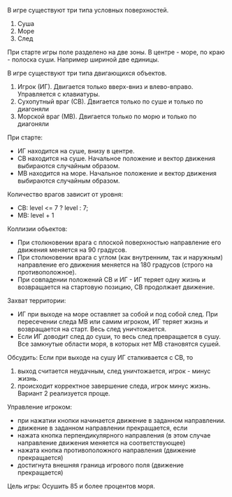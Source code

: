 В игре существуют три типа условных поверхностей.
  1. Суша
  1. Море
  1. След

При старте игры поле разделено на две зоны.
В центре - море, по краю - полоска суши. Например шириной две единицы.

В игре существуют три типа двигающихся объектов.
  1. Игрок (ИГ). Двигается только вверх-вниз и влево-вправо. Управляется с клавиатуры.
  1. Сухопутный враг (СВ). Двигается только по суше и только по диагоняли
  1. Морской враг (МВ). Двигается только по морю и только по диагоняли

При старте:
  * ИГ находится на суше, внизу в центре.
  * СВ находится на суше. Начальное положение и вектор движения выбираются случайным образом.
  * МВ находится на море. Начальное положение и вектор движения выбираются случайным образом.

Количество врагов зависит от уровня:
  * СВ: level <= 7 ? level : 7;
  * МВ: level + 1

Коллизии объектов:
  * При столкновении врага с плоской поверхностью направление его движения меняется на 90 градусов.
  * При столкновении врага с углом (как внутренним, так и наружным) направление его движения меняется на 180 градусов (строго на противоположное).
  * При совпадении положений СВ и ИГ - ИГ теряет одну жизнь и возвращается на стартовую позицию, СВ продолжает движение.

Захват территории:
  * ИГ при выходе на море оставляет за собой и под собой след. При пересечении следа МВ или самим игроком, ИГ теряет жизнь и возвращается на старт. Весь след уничтожается.
  * Если ИГ доводит след до суши, то весь след превращается в сушу. Все замкнутые области моря, в которых нет МВ становятся сушей.


Обсудить: Если при выходе на сушу ИГ сталкивается с СВ, то
  1. выход считается неудачным, след уничтожается, игрок - минус жизнь.
  1. происходит корректное завершение следа, игрок минус жизнь.
Вариант 2 реализуется проще.

Управление игроком:
  * при нажатии кнопки начинается движение в заданном направлении.
  * движение в заданном направлении прекращается, если
  * нажата кнопка перпендикулярного направления (в этом случае направление движения меняется на соответствующее)
  * нажата кнопка противоположного направления (движение прекращается)
  * достигнута внешняя граница игрового поля (движение прекращается)


Цель игры: Осушить 85 и более процентов моря.